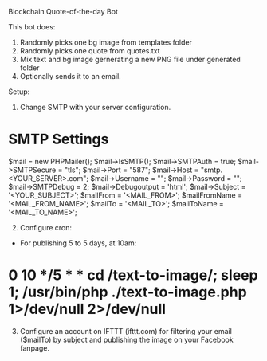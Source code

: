 Blockchain Quote-of-the-day Bot

This bot does:
1) Randomly picks one bg image from templates folder
2) Randomly picks one quote from quotes.txt
3) Mix text and bg image gernerating a new PNG file under generated folder
4) Optionally sends it to an email.

Setup: 

1) Change SMTP with your server configuration.

# SMTP Settings
$mail = new PHPMailer();
$mail->IsSMTP();
$mail->SMTPAuth   	= true;
$mail->SMTPSecure 	= "tls";
$mail->Port		= "587";
$mail->Host       	= "smtp.<YOUR_SERVER>.com";
$mail->Username   	= "<USERNAME>";
$mail->Password   	= "<PASSWORD>";
$mail->SMTPDebug 	= 2;
$mail->Debugoutput 	= 'html';
$mail->Subject 		= '<YOUR_SUBJECT>';
$mailFrom 		= '<MAIL_FROM>';
$mailFromName 		= '<MAIL_FROM_NAME>';
$mailTo 		= '<MAIL_TO>';
$mailToName 		= '<MAIL_TO_NAME>';


2) Configure cron:
- For publishing 5 to 5 days, at 10am:

# 0 10 */5 * * cd <path-to-text-to-image>/text-to-image/; sleep 1;  /usr/bin/php ./text-to-image.php 1>/dev/null 2>/dev/null

3) Configure an account on IFTTT (ifttt.com) for filtering your email ($mailTo) by subject and publishing the image 
on your Facebook fanpage.


